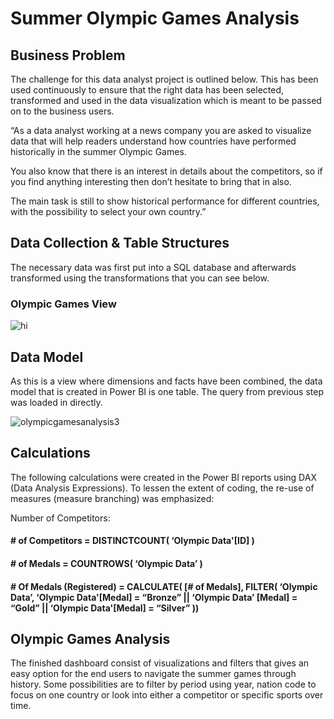 # Summer Olympic Games Analysis

## __Business Problem__

The challenge for this data analyst project is outlined below. This has been used continuously to ensure that the right data has been selected, transformed and used in the data visualization which is meant to be passed on to the business users.

“As a data analyst working at a news company you are asked to visualize data that will help readers understand how countries have performed historically in the summer Olympic Games.

You also know that there is an interest in details about the competitors, so if you find anything interesting then don’t hesitate to bring that in also.

The main task is still to show historical performance for different countries, with the possibility to select your own country.”

## __Data Collection & Table Structures__

The necessary data was first put into a SQL database and afterwards transformed using the transformations that you can see below.

### __Olympic Games View__

![hi](https://user-images.githubusercontent.com/46615169/131238204-022f0875-0d04-4f66-b3f1-530f0d23b3e2.PNG)
  
## __Data Model__

As this is a view where dimensions and facts have been combined, the data model that is created in Power BI is one table. The query from previous step was loaded in directly.

![olympicgamesanalysis3](https://user-images.githubusercontent.com/46615169/131238241-c08278df-fba4-40c7-afba-cf9d37bcf258.png)

## __Calculations__

The following calculations were created in the Power BI reports using DAX (Data Analysis Expressions). To lessen the extent of coding, the re-use of measures (measure branching) was emphasized:

Number of Competitors:

#### # of Competitors = DISTINCTCOUNT( ‘Olympic Data'[ID] )

#### # of Medals = COUNTROWS( ‘Olympic Data’ )

#### # Of Medals (Registered) = CALCULATE( [# of Medals], FILTER( ‘Olympic Data’, ‘Olympic Data'[Medal] = “Bronze” || ‘Olympic Data’ [Medal] = “Gold” || ‘Olympic Data'[Medal] = “Silver” ))

## __Olympic Games Analysis__

The finished dashboard consist of visualizations and filters that gives an easy option for the end users to navigate the summer games through history. Some possibilities are to filter by period using year, nation code to focus on one country or look into either a competitor or specific sports over time.
